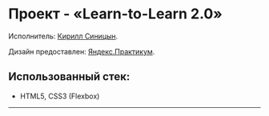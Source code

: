 # Проект - «Learn-to-Learn 2.0»
Исполнитель: [Кирилл Синицын](https://github.com/kssinitsyn/).

Дизайн предоставлен: [Яндекс.Практикум](https://praktikum.yandex.ru).

## Использованный стек:
 - HTML5, CSS3 (Flexbox)
---